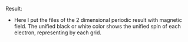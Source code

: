 Result:

  - Here I put the files of the 2 dimensional periodic result with magnetic field. The unified black or white color shows the 
unified spin of each electron, representing by each grid.
